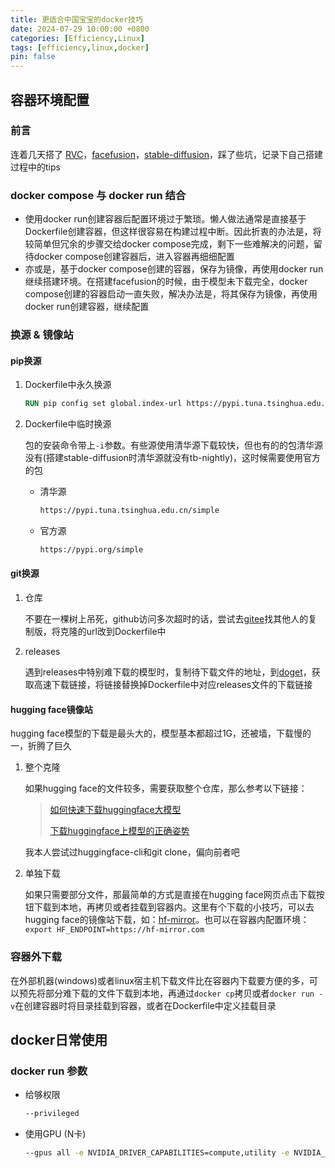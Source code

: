 ```yaml
---
title: 更适合中国宝宝的docker技巧
date: 2024-07-29 10:00:00 +0800
categories: [Efficiency,Linux]
tags: [efficiency,linux,docker]
pin: false
---
```


## 容器环境配置

### 前言

连着几天搭了 [RVC](https://github.com/RVC-Project/Retrieval-based-Voice-Conversion-WebUI)，[facefusion](https://github.com/facefusion/facefusion-docker)，[stable-diffusion](https://github.com/AbdBarho/stable-diffusion-webui-docker)，踩了些坑，记录下自己搭建过程中的tips

### docker compose 与 docker run 结合
- 使用docker run创建容器后配置环境过于繁琐。懒人做法通常是直接基于Dockerfile创建容器，但这样很容易在构建过程中断。因此折衷的办法是，将较简单但冗余的步骤交给docker compose完成，剩下一些难解决的问题，留待docker compose创建容器后，进入容器再细细配置
- 亦或是，基于docker compose创建的容器，保存为镜像，再使用docker run继续搭建环境。在搭建facefusion的时候，由于模型未下载完全，docker compose创建的容器启动一直失败，解决办法是，将其保存为镜像，再使用docker run创建容器，继续配置

### 换源 & 镜像站

#### pip换源
1. Dockerfile中永久换源

   ```dockerfile
   RUN pip config set global.index-url https://pypi.tuna.tsinghua.edu.cn/simple
   ```
2. Dockerfile中临时换源

   包的安装命令带上`-i`参数。有些源使用清华源下载较快，但也有的的包清华源没有(搭建stable-diffusion时清华源就没有tb-nightly)，这时候需要使用官方的包

   - 清华源

     ```bash
     https://pypi.tuna.tsinghua.edu.cn/simple
     ```

   - 官方源

     ```bash
     https://pypi.org/simple
     ```

#### git换源
1. 仓库

     不要在一棵树上吊死，github访问多次超时的话，尝试去[gitee](https://gitee.com/)找其他人的复制版，将克隆的url改到Dockerfile中

2. releases

     遇到releases中特别难下载的模型时，复制待下载文件的地址，到[doget](https://doget.nocsdn.com/#/)，获取高速下载链接，将链接替换掉Dockerfile中对应releases文件的下载链接

#### hugging face镜像站
hugging face模型的下载是最头大的，模型基本都超过1G，还被墙，下载慢的一，折腾了巨久

1. 整个克隆
    
    如果hugging face的文件较多，需要获取整个仓库，那么参考以下链接：
    
    > [如何快速下载huggingface大模型](https://padeoe.com/huggingface-large-models-downloader/)
    >
    > [下载huggingface上模型的正确姿势](https://blog.csdn.net/ljp1919/article/details/125977360)
    
    我本人尝试过huggingface-cli和git clone，偏向前者吧

2. 单独下载
    
    如果只需要部分文件，那最简单的方式是直接在hugging face网页点击下载按钮下载到本地，再拷贝或者挂载到容器内。这里有个下载的小技巧，可以去hugging face的镜像站下载，如：[hf-mirror](https://hf-mirror.com/)。也可以在容器内配置环境：`export HF_ENDPOINT=https://hf-mirror.com`

### 容器外下载
在外部机器(windows)或者linux宿主机下载文件比在容器内下载要方便的多，可以预先将部分难下载的文件下载到本地，再通过`docker cp`拷贝或者`docker run -v`在创建容器时将目录挂载到容器，或者在Dockerfile中定义挂载目录

## docker日常使用
### docker run 参数
- 给够权限

  ```bash
  --privileged
  ```

- 使用GPU (N卡)
  
  ```bash
  --gpus all -e NVIDIA_DRIVER_CAPABILITIES=compute,utility -e NVIDIA_VISIBLE_DEVICES=all
  ```
